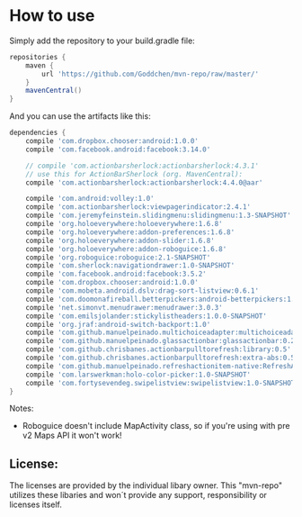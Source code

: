 How to use
========

Simply add the repository to your build.gradle file:

```groovy
repositories {
    maven {
        url 'https://github.com/Goddchen/mvn-repo/raw/master/'
    }
    mavenCentral()
}
```

And you can use the artifacts like this:

```groovy
dependencies {
    compile 'com.dropbox.chooser:android:1.0.0'
    compile 'com.facebook.android:facebook:3.14.0'

    // compile 'com.actionbarsherlock:actionbarsherlock:4.3.1'
    // use this for ActionBarSherlock (org. MavenCentral):
    compile 'com.actionbarsherlock:actionbarsherlock:4.4.0@aar'

    compile 'com.android:volley:1.0'
    compile 'com.actionbarsherlock:viewpagerindicator:2.4.1'
    compile 'com.jeremyfeinstein.slidingmenu:slidingmenu:1.3-SNAPSHOT'
    compile 'org.holoeverywhere:holoeverywhere:1.6.8'
    compile 'org.holoeverywhere:addon-preferences:1.6.8'
    compile 'org.holoeverywhere:addon-slider:1.6.8'
    compile 'org.holoeverywhere:addon-roboguice:1.6.8'
    compile 'org.roboguice:roboguice:2.1-SNAPSHOT'
    compile 'com.sherlock:navigationdrawer:1.0-SNAPSHOT'
    compile 'com.facebook.android:facebook:3.5.2'
    compile 'com.dropbox.chooser:android:1.0.0'
    compile 'com.mobeta.android.dslv:drag-sort-listview:0.6.1'
    compile 'com.doomonafireball.betterpickers:android-betterpickers:1.3.1'
    compile 'net.simonvt.menudrawer:menudrawer:3.0.3'
    compile 'com.emilsjolander:stickylistheaders:1.0.0-SNAPSHOT'
    compile 'org.jraf:android-switch-backport:1.0'
    compile 'com.github.manuelpeinado.multichoiceadapter:multichoiceadapter:2.2.5'
    compile 'com.github.manuelpeinado.glassactionbar:glassactionbar:0.2.1'
    compile 'com.github.chrisbanes.actionbarpulltorefresh:library:0.5'
    compile 'com.github.chrisbanes.actionbarpulltorefresh:extra-abs:0.5'
    compile 'com.github.manuelpeinado.refreshactionitem-native:RefreshActionItem:1.0.3'
    compile 'com.larswerkman:holo-color-picker:1.0-SNAPSHOT'
    compile 'com.fortysevendeg.swipelistview:swipelistview:1.0-SNAPSHOT'
}
```

Notes:

- Roboguice doesn't include MapActivity class, so if you're using with pre v2 Maps API it won't work!

License:
--------
The licenses are provided by the individual libary owner. This "mvn-repo" utilizes these libaries and
won´t provide any support, responsibility or licenses itself.
